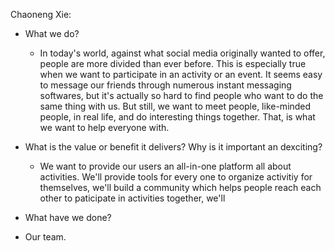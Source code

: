 Chaoneng Xie:
- What we do?
	- In today's world, against what social media originally wanted to offer, people are more divided than ever before. This is especially true when we want to participate in an activity or an event. It seems easy to message our friends through numerous instant messaging softwares, but it's actually so hard to find people who want to do the same thing with us. But still, we want to meet people, like-minded people, in real life, and do interesting things together. That, is what we want to help everyone with.

- What is the value or benefit it delivers? Why is it important an dexciting?
	- We want to provide our users an all-in-one platform all about activities. We'll provide tools for every one to organize activitiy for themselves, we'll build a community which helps people reach each other to paticipate in activities together, we'll 
- What have we done?
- Our team.
